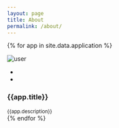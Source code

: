 ```yaml
---
layout: page
title: About
permalink: /about/
---
```


{% for app in site.data.application %}
<div class="col-lg-3 col-md-6">
    <div class="card">
        <div class="el-card-item">
            <div class="el-card-avatar el-overlay-1"> <img src="../assets/images/big/img1.jpg" alt="user" />
                <div class="el-overlay">
                    <ul class="el-info">
                        <li><a class="btn default btn-outline image-popup-vertical-fit" href="../assets/images/users/1.jpg"><i class="icon-magnifier"></i></a></li>
                        <li><a class="btn default btn-outline" href="javascript:void(0);"><i class="icon-link"></i></a></li>
                    </ul>
                </div>
            </div>
            <div class="el-card-content">
                <h3 class="box-title">{{app.title}}</h3> <small>{{app.description}}</small>
                <br/> </div>
        </div>
    </div>
</div>
{% endfor %}